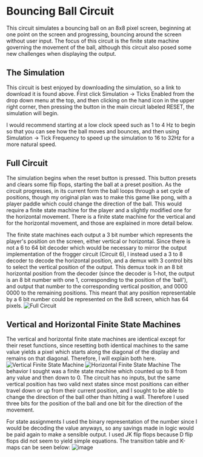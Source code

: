 # Bouncing Ball Circuit
This circuit simulates a bouncing ball on an 8x8 pixel screen, beginning at one point on the screen and progressing, bouncing around the screen without user input. The focus of this circuit is the finite state machine governing the movement of the ball, although this circuit also posed some new challenges when displaying the output.
## The Simulation
This circuit is best enjoyed by downloading the simulation, so a link to download it is found above.
First click Simulation -> Ticks Enabled from the drop down menu at the top, and then clicking on the hand icon in the upper right corner, then pressing the button in the main circuit labeled RESET, the simulation will begin.

I would recommend starting at a low clock speed such as 1 to 4 Hz to begin so that you can see how the ball moves and bounces, and then using Simulation -> Tick Frequency to speed up the simulation to 16 to 32Hz for a more natural speed.

## Full Circuit
The simulation begins when the reset button is pressed. This button presets and clears some flip flops, starting the ball at a preset position. As the circuit progresses, in its current form the ball loops through a set cycle of positions, though my original plan was to make this game like pong, with a player paddle which could change the direction of the ball. This would require a finite state machine for the player and a slightly modified one for the horizontal movement. There is a finite state machine for the vertical and for the horizontal movement, and those are explained in more detail below. 

The finite state machines each output a 3 bit number which represents the player's position on the screen, either vertical or horizontal. Since there is not a 6 to 64 bit decoder which would be necessary to mirror the output implementation of the frogger circuit (Circuit 6), I instead used a 3 to 8 decoder to decode the horizontal position, and a demux with 3 control bits to select the vertical position of the output. This demux took in an 8 bit horizontal position from the decoder (since the decoder is 1-hot, the output is an 8 bit number with one 1, corresponding to the position of the 'ball'), and output that number to the corresponding vertical position, and 0000 0000 to the remaining positions. This meant that any position representable by a 6 bit number could be represented on the 8x8 screen, which has 64 pixels.
![Full Circuit](https://github.com/user-attachments/assets/ad65f8ca-3a35-42a8-bce2-36ef2d3fe912)

## Vertical and Horizontal Finite State Machines
The vertical and horizontal finite state machines are identical except for their reset functions, since resetting both identical machines to the same value yields a pixel which starts along the diagonal of the display and remains on that diagonal. Therefore, I will explain both here.
![Vertical Finite State Machine](https://github.com/user-attachments/assets/10392ac5-ab2d-462d-8921-0784af76774d)
![Horizontal Finite State Machine](https://github.com/user-attachments/assets/7e77c3e5-83b7-49a1-b1c9-1e60a0d4b483)
The behavior I sought was a finite state machine which counted up to 8 from any value and then down to 0. The circuit has no inputs, but the same vertical position has two valid next states since most positions can either travel down or up from their current position, and I sought to be able to change the direction of the ball other than hitting a wall. Therefore I used three bits for the position of the ball and one bit for the direction of the movement. 

For state assignments I used the binary representation of the number since I would be decoding the value anyways, so any savings made in logic would be paid again to make a sensible output. I used JK flip flops because D flip flops did not seem to yield simple equations. The transition table and K-maps can be seen below:
![image](https://github.com/user-attachments/assets/6cf2081e-4747-4cf9-bd9f-bcbfec26bc48)


